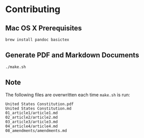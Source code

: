 # Contributing

## Mac OS X Prerequisites

`brew install pandoc basictex`

## Generate PDF and Markdown Documents

`./make.sh`

## Note

The following files are overwritten each time `make.sh` is run:

```
United States Constitution.pdf
United States Constitution.md
01_article1/article1.md
02_article2/article2.md
03_article3/article3.md
04_article4/article4.md
08_amendments/amendments.md
```
